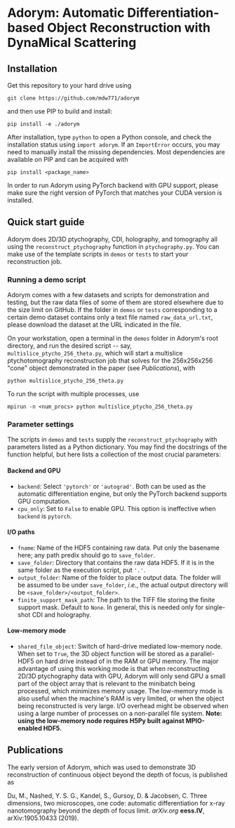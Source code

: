 # Adorym: Automatic Differentiation-based Object Reconstruction with DynaMical Scattering

## Installation
Get this repository to your hard drive using 
```
git clone https://github.com/mdw771/adorym
```
and then use PIP to build and install:
```
pip install -e ./adorym
```
After installation, type `python` to open a Python console, and check
the installation status using `import adorym`. If an `ImportError` occurs,
you may need to manually install the missing dependencies. Most
dependencies are available on PIP and can be acquired with
```
pip install <package_name>
```
In order to run Adorym using PyTorch backend with GPU support, please
make sure the right version of PyTorch that matches your CUDA version
is installed.

## Quick start guide
Adorym does 2D/3D ptychography, CDI, holography, and tomography all
using the `reconstruct_ptychography` function in `ptychography.py`.
You can make use of the template scripts in `demos` or `tests` to start
your reconstruction job.

### Running a demo script
Adorym comes with a few datasets and scripts for demonstration and testing,
but the raw data files of some of them are stored elsewhere due to the size limit
on GitHub. If the folder in `demos` or `tests` corresponding to a
certain demo dataset
contains only a text file named `raw_data_url.txt`, please download the
dataset at the URL indicated in the file.

On your workstation, open a terminal in the `demos` folder in Adorym's
root directory, and run the desired script -- say, `multislice_ptycho_256_theta.py`,
which will start a multislice ptychotomography reconstruction job that
solves for the 256x256x256 "cone" object demonstrated in the paper
(see *Publications*), with
```
python multislice_ptycho_256_theta.py
```
To run the script with multiple processes, use
```
mpirun -n <num_procs> python multislice_ptycho_256_theta.py
```

### Parameter settings
The scripts in `demos` and `tests` supply the `reconstruct_ptychography`
with parameters listed as a Python dictionary. You may find the docstrings
of the function helpful, but here lists a collection of the most crucial
parameters:

#### Backend and GPU
- `backend`: Select `'pytorch'` or `'autograd'`. Both can be used as the automatic
differentiation engine, but only the PyTorch backend supports GPU computation.
- `cpu_only`: Set to `False` to enable GPU. This option is ineffective when
`backend` is `pytorch`.

#### I/O paths
- `fname`: Name of the HDF5 containing raw data. Put only the basename here; any
path predix should go to `save_folder`.
- `save_folder`: Directory that contains the raw data HDF5. If it is in the same
folder as the execution script, put `'.'`.
- `output_folder`: Name of the folder to place output data. The folder will be
assumed to be under `save_folder`, *i.e.*, the actual output directory will be
`<save_folder>/<output_folder>`.
- `finite_support_mask_path`: The path to the TIFF file storing the finite
support mask. Default to `None`. In general, this is needed only for single-shot
CDI and holography.

#### Low-memory mode
- `shared_file_object`: Switch of hard-drive mediated low-memory node. When set
to `True`, the 3D object function will be stored as a parallel-HDF5 on hard drive
instead of in the RAM or GPU memory. The major advantage of using this working
mode is that when reconstructing 2D/3D ptychography data with GPU,
Adorym will only send GPU a small part of the object array that is relevant to
the minibatch being processed, which minimizes memory usage. The low-memory mode
is also useful when the machine's RAM is very limited, or when the object being
reconstructed is very large. I/O overhead might be observed when using a large
number of processes on a non-parallel file system.
**Note: using the low-memory node requires H5Py built against MPIO-enabled HDF5.**

## Publications
The early version of Adorym, which was used to demonstrate 3D reconstruction of continuous object beyond the depth of focus, is published as

Du, M., Nashed, Y. S. G., Kandel, S., Gursoy, D. & Jacobsen, C. Three dimensions, two microscopes, one code: automatic differentiation for x-ray nanotomography beyond the depth of focus limit. *arXiv.org* **eess.IV**, arXiv:1905.10433 (2019).
  
